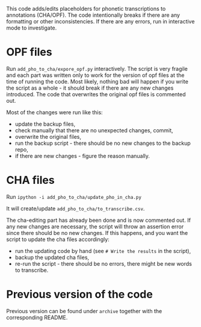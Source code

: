 This code adds/edits placeholders for phonetic transcriptions to annotations (CHA/OPF).
The code intentionally breaks if there are any formatting or other inconsistencies.
If there are any errors, run in interactive mode to investigate.

# OPF files

Run `add_pho_to_cha/expore_opf.py` interactively.
The script is very fragile and each part was written only to work for the version of opf files at the time of running the code.
Most likely, nothing bad will happen if you write the script as a whole - it should break if there are any new changes introduced.
The code that overwrites the original opf files is commented out.

Most of the changes were run like this:
- update the backup files,
- check manually that there are no unexpected changes, commit,
- overwrite the original files,
- run the backup script - there should be no new changes to the backup repo,
- if there are new changes - figure the reason manually.


# CHA files

Run 
```ipython -i add_pho_to_cha/update_pho_in_cha.py```

It will create/update `add_pho_to_cha/to_transcribe.csv`.

The cha-editing part has already been done and is now commented out.
If any new changes are necessary, the script will throw an assertion error since there should be no new changes.
If this happens, and you want the script to update the cha files accordingly:
- run the updating code by hand (see `# Write the results` in the script),
- backup the updated cha files,
- re-run the script - there should be no errors, there might be new words to transcribe.

# Previous version of the code

Previous version can be found under `archive` together with the corresponding README.
